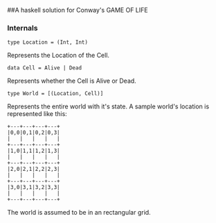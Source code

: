 ##A haskell solution for Conway's GAME OF LIFE

### Internals

    type Location = (Int, Int)

Represents the Location of the Cell.

    data Cell = Alive | Dead

Represents whether the Cell is Alive or Dead.

    type World = [(Location, Cell)]

Represents the entire world with it's state. A sample world's location
is represented like this:

    +---+---+---+---+
    |0,0|0,1|0,2|0,3|
    |   |   |   |   |
    +---+---+---+---+
    |1,0|1,1|1,2|1,3|
    |   |   |   |   |
    +---+---+---+---+
    |2,0|2,1|2,2|2,3|
    |   |   |   |   |
    +---+---+---+---+
    |3,0|3,1|3,2|3,3|
    |   |   |   |   |
    +---+---+---+---+

The world is assumed to be in an rectangular grid.
